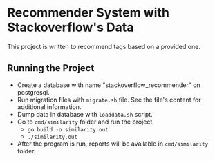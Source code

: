 # Recommender System with Stackoverflow's Data

This project is written to recommend tags based on a provided one.

## Running the Project

- Create a database with name "stackoverflow\_recommender" on postgresql.
- Run migration files with `migrate.sh` file. See the file's content for additional information.
- Dump data in database with `loaddata.sh` script.
- Go to `cmd/similarity` folder and run the project.
  - `go build -o similarity.out`
  - `./similarity.out`
- After the program is run, reports will be available in `cmd/similarity` folder.
